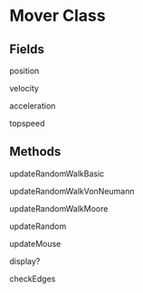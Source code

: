 # Mover Class

## Fields

position

velocity

acceleration

topspeed


## Methods

updateRandomWalkBasic

updateRandomWalkVonNeumann

updateRandomWalkMoore

updateRandom

updateMouse

display?

checkEdges

